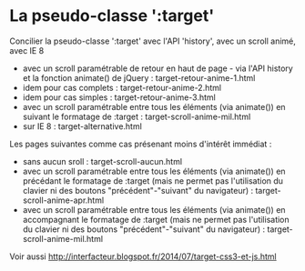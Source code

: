 La pseudo-classe ':target'
=============

Concilier la pseudo-classe ':target' avec l'API 'history', avec un scroll animé, avec IE 8

* avec un scroll paramétrable de retour en haut de page - via l'API history et la fonction animate() de jQuery : target-retour-anime-1.html
* idem pour cas complets : target-retour-anime-2.html
* idem pour cas simples : target-retour-anime-3.html
* avec un scroll paramétrable entre tous les éléments (via animate()) en suivant le formatage de :target : target-scroll-anime-mil.html
* sur IE 8 : target-alternative.html

Les pages suivantes comme cas présenant moins d'intérêt immédiat : 

* sans aucun sroll : target-scroll-aucun.html
* avec un scroll paramétrable entre tous les éléments (via animate()) en précédant le formatage de :target (mais ne permet pas l'utilisation du clavier ni des boutons "précédent"-"suivant" du navigateur) : target-scroll-anime-apr.html
* avec un scroll paramétrable entre tous les éléments (via animate()) en accompagnant le formatage de :target (mais ne permet pas l'utilisation du clavier ni des boutons "précédent"-"suivant" du navigateur) : target-scroll-anime-mil.html


Voir aussi http://interfacteur.blogspot.fr/2014/07/target-css3-et-js.html
